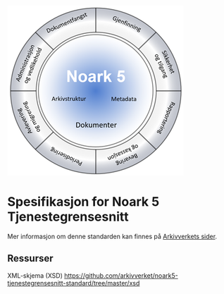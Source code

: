 ![](kapitler/media/Noark5v5_px400.png)

Spesifikasjon for Noark 5 Tjenestegrensesnitt
=============================================

Mer informasjon om denne standarden kan finnes på [Arkivverkets
sider](https://www.arkivverket.no/forvaltning-og-utvikling/noark-standarden/noark-5/tjenestegrensesnitt-noark5).

Ressurser
---------

XML-skjema (XSD)
https://github.com/arkivverket/noark5-tjenestegrensesnitt-standard/tree/master/xsd
